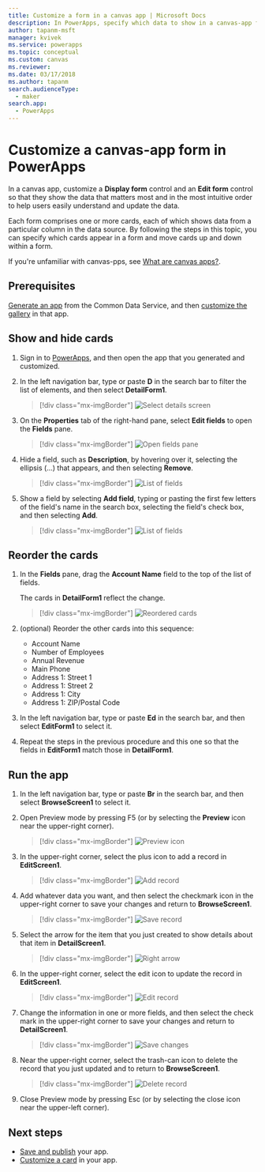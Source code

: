 ```yaml
---
title: Customize a form in a canvas app | Microsoft Docs
description: In PowerApps, specify which data to show in a canvas-app form, in which order to show them, and in which controls.
author: tapanm-msft
manager: kvivek
ms.service: powerapps
ms.topic: conceptual
ms.custom: canvas
ms.reviewer: 
ms.date: 03/17/2018
ms.author: tapanm
search.audienceType: 
  - maker
search.app: 
  - PowerApps
---
```

# Customize a canvas-app form in PowerApps

In a canvas app, customize a **Display form** control and an **Edit form** control so that they show the data that matters most and in the most intuitive order to help users easily understand and update the data.

Each form comprises one or more cards, each of which shows data from a particular column in the data source. By following the steps in this topic, you can specify which cards appear in a form and move cards up and down within a form.

If you're unfamiliar with canvas-pps, see [What are canvas apps?](getting-started.md).

## Prerequisites

[Generate an app](data-platform-create-app.md) from the Common Data Service, and then [customize the gallery](customize-layout-sharepoint.md) in that app.

## Show and hide cards

1. Sign in to [PowerApps](https://make.powerapps.com?utm_source=padocs&utm_medium=linkinadoc&utm_campaign=referralsfromdoc), and then open the app that you generated and customized.

1. In the left navigation bar, type or paste **D** in the search bar to filter the list of elements, and then select **DetailForm1**.

    > [!div class="mx-imgBorder"]
    > ![Select details screen](./media/customize-forms-sharepoint/select-detailform.png)

1. On the **Properties** tab of the right-hand pane, select **Edit fields** to open the **Fields** pane.

    > [!div class="mx-imgBorder"]
    > ![Open fields pane](./media/customize-forms-sharepoint/edit-fields.png)

1. Hide a field, such as **Description**, by hovering over it, selecting the ellipsis (...) that appears, and then selecting **Remove**.

    > [!div class="mx-imgBorder"]
    > ![List of fields](./media/customize-forms-sharepoint/hide-fields.png)

1. Show a field by selecting **Add field**, typing or pasting the first few letters of the field's name in the search box, selecting the field's check box, and then selecting **Add**.

    > [!div class="mx-imgBorder"]
    > ![List of fields](./media/customize-forms-sharepoint/show-field.png)

## Reorder the cards

1. In the **Fields** pane, drag the **Account Name** field to the top of the list of fields.

    The cards in **DetailForm1** reflect the change.

    > [!div class="mx-imgBorder"]
    > ![Reordered cards](./media/customize-forms-sharepoint/reordered-card.png)

1. (optional) Reorder the other cards into this sequence:

    - Account Name
    - Number of Employees
    - Annual Revenue
    - Main Phone
    - Address 1: Street 1
    - Address 1: Street 2
    - Address 1: City
    - Address 1: ZIP/Postal Code

1. In the left navigation bar, type or paste **Ed** in the search bar, and then select **EditForm1** to select it.

1. Repeat the steps in the previous procedure and this one so that the fields in **EditForm1** match those in **DetailForm1**.

## Run the app

1. In the left navigation bar, type or paste **Br** in the search bar, and then select **BrowseScreen1** to select it.

1. Open Preview mode by pressing F5 (or by selecting the **Preview** icon near the upper-right corner).

    > [!div class="mx-imgBorder"]
    > ![Preview icon](./media/customize-forms-sharepoint/open-preview.png)

1. In the upper-right corner, select the plus icon to add a record in **EditScreen1**.

    > [!div class="mx-imgBorder"]
    > ![Add record](./media/customize-forms-sharepoint/add-record.png)

1. Add whatever data you want, and then select the checkmark icon in the upper-right corner to save your changes and return to **BrowseScreen1**.

    > [!div class="mx-imgBorder"]
    > ![Save record](./media/customize-forms-sharepoint/save-record.png)

1. Select the arrow for the item that you just created to show details about that item in **DetailScreen1**.

    > [!div class="mx-imgBorder"]
    > ![Right arrow](./media/customize-forms-sharepoint/right-arrow.png)

1. In the upper-right corner, select the edit icon to update the record in **EditScreen1**.

    > [!div class="mx-imgBorder"]
    > ![Edit record](./media/customize-forms-sharepoint/edit-record.png)

1. Change the information in one or more fields, and then select the check mark in the upper-right corner to save your changes and return to **DetailScreen1**.

    > [!div class="mx-imgBorder"]
    > ![Save changes](./media/customize-forms-sharepoint/save-record.png)

1. Near the upper-right corner, select the trash-can icon to delete the record that you just updated and to return to **BrowseScreen1**.

    > [!div class="mx-imgBorder"]
    > ![Delete record](./media/customize-forms-sharepoint/delete-record.png)

1. Close Preview mode by pressing Esc (or by selecting the close icon near the upper-left corner).

## Next steps

- [Save and publish](save-publish-app.md) your app.
- [Customize a card](customize-card.md) in your app.